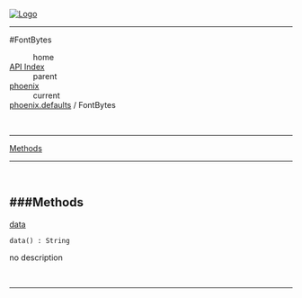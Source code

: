 
[![Logo](../../../images/logo.png)](../../../index.html)

---

#FontBytes


&emsp;&emsp;&emsp;home   
[API Index](../../../api/index.html#phoenix.defaults)   
&emsp;&emsp;&emsp;parent    
[phoenix](../)     
&emsp;&emsp;&emsp;current    
[phoenix.defaults](./) / FontBytes

<br/>

---


[Methods](#Methods)   


---

&nbsp;   

<a class="lift" name="Methods" ></a>
###Methods   
---
<a class="lift" name="data" href="#data">data</a>



`data() : String`

<span class="small_desc_flat"> no description </span>   



&nbsp;
&nbsp;
&nbsp;

---  


&nbsp;   
&nbsp;   